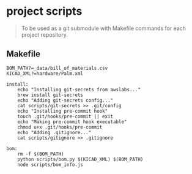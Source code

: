 # project scripts

> To be used as a git submodule with Makefile commands for each project repository.

## Makefile

```make
BOM_PATH?=_data/bill_of_materials.csv
KICAD_XML?=hardware/Palm.xml

install:
	echo "Installing git-secrets from awslabs..."
	brew install git-secrets
	echo "Adding git-secrets config..."
	cat scripts/git-secrets >> .git/config
	echo "Installing pre-commit hook"
	touch .git/hooks/pre-commit || exit
	echo "Making pre-commit hook executable"
	chmod u+x .git/hooks/pre-commit
	echo "Adding .gitignore..."
	cat scripts/gitignore >> .gitignore

bom:
	rm -f $(BOM_PATH)
	python scripts/bom.py $(KICAD_XML) $(BOM_PATH)
	node scripts/bom_info.js
```
